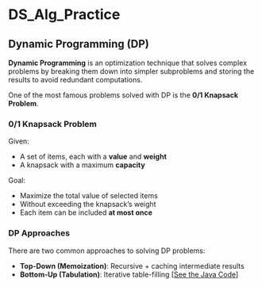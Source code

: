# DS_Alg_Practice

## Dynamic Programming (DP)

**Dynamic Programming** is an optimization technique that solves complex problems by breaking them down into simpler subproblems and storing the results to avoid redundant computations.

One of the most famous problems solved with DP is the **0/1 Knapsack Problem**.

### 0/1 Knapsack Problem

Given:
- A set of items, each with a **value** and **weight**
- A knapsack with a maximum **capacity**

Goal:
- Maximize the total value of selected items
- Without exceeding the knapsack’s weight
- Each item can be included **at most once**

### DP Approaches

There are two common approaches to solving DP problems:

- **Top-Down (Memoization)**: Recursive + caching intermediate results
- **Bottom-Up (Tabulation)**: Iterative table-filling [[See the Java Code](./src/BottomUp.java)]
